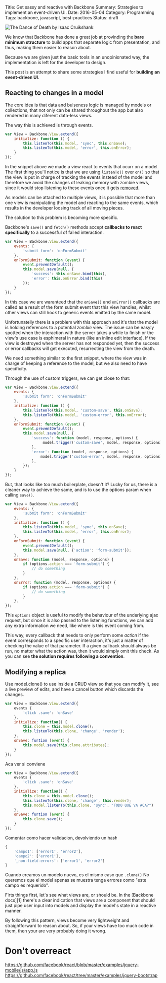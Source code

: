 Title: Get sassy and reactive with Backbone
Summary: Strategies to implement an event-driven UI.
Date: 2016-05-04
Category: Programming
Tags: backbone, javascript, best-practices
Status: draft

![The Dance of Death by Isaac Cruikshank](/images/dance-of-death.jpg "The Dance of Death by Isaac Cruikshank")


We know that Backbone has done a great job at provinding the **bare minimum
structure** to build apps that separate logic from presentation, and thus, making them
easier to reason about.

Because we are given just the basic tools in an unopinionated way, the implementation
is left for the developer to design.

This post is an attempt to share some strategies I find useful for **building an
event-driven UI**.


## Reacting to changes in a model

The core idea is that data and buiseness logic is managed by models or collections,
that not only can be shared throughout the app but also rendered in many diferent data-less views.

The way this is achieved is through events.


```js
var View = Backbone.View.extend({
    initialize: function () {
        this.listenTo(this.model, 'sync', this.onSave);
        this.listenTo(this.model, 'error', this.onError);
    }
});
```

In the snippet above we made a view react to events that ocurr on a model.
The first thing you'll notice is that we are using `listenTo()` over `on()`
so that the view is put in charge of tracking the events instead of the model
and therefore we avoid the changes of leaking memory with zombie views, since
it would stop listening to these events once it gets [removed][0].

As models can be attached to multiple views, it is possible that more than one
view is manipulating the model and reacting to the same events, which results
in the developer loosing track of all moving pieces.

The solution to this problem is becoming more specific.

Backbone's `save()` and `fetch()` methods accept **callbacks to react specifically** to
a successful of failed interaction.

```js
var View = Backbone.View.extend({
    events: {
        'submit form': 'onFormSubmit'
    },
    onFormSubmit: function (event) {
        event.preventDefault();
        this.model.save(null, {
            'success': this.onSave.bind(this),
            'error': this.onError.bind(this)
        });
    }
});
```

In this case we are waranteed that the `onSave()` and `onError()`
callbacks are called as a result of the form submit event that this view handles,
whilst other views can still hook to generic events emitted by the same model.

Unfortunatelly there is a problem with this approach and it's that the model
is holding references to a potential *zombie* view. The issue can be easyly spotted
when the interaction with the server takes a while to finish or the view's use case is
esphimeral in nature (like an inline edit interface). If the view is destroyed
when the server has not responded yet, then the success or error callbacks will
get executed, resurrecting the view from the death.


We need something similar to the first snippet, where the view was in charge of
keeping a reference to the model, but we also need to have specificity.

Through the use of custom triggers, we can get close to that:

```js
var View = Backbone.View.extend({
    events: {
        'submit form': 'onFormSubmit'
    },
    initialize: function () {
        this.listenTo(this.model, 'custom-save', this.onSave);
        this.listenTo(this.model, 'custom-error', this.onError);
    },
    onFormSubmit: function (event) {
        event.preventDefault();
        this.model.save(null, {
            'success': function (model, response, options) {
                 model.trigger('custom-save', model, response, options);
            },
            'error': function (model, response, options) {
                model.trigger('custom-error', model, response, options);
            },
        });
    }
});
```

But, that looks like too much boilerplate, doesn't it? Lucky for us, there
is a cleaner way to achieve the same, and is to use the options param when
calling `save()`.

```js
var View = Backbone.View.extend({
    events: {
        'submit form': 'onFormSubmit'
    },
    initialize: function () {
        this.listenTo(this.model, 'sync', this.onSave);
        this.listenTo(this.model, 'error', this.onError);
    },
    onFormSubmit: function (event) {
        event.preventDefault();
        this.model.save(null, {'action': 'form-submit'});
    },
    onSave: function (model, response, options) {
        if (options.action === 'form-submit') { 
            // do something
        }
    },
    onError: function (model, response, options) {
        if (options.action === 'form-submit') { 
            // do something
        }
    },
});
```

This `options` object is useful to modify the behaviour of the underlying
ajax request, but since it is also passed to the listening functions, we
can add any extra information we need, like where is this event coming from.

This way, every callback that needs to only perform some *action* if the event
corresponds to a specific user interaction, it's just a matter of checking the
value of that parameter. If a given callback should always be run, no matter
what the action was, then it would simply omit this check. As you can see **the
solution requires following a convention**.


## Modifying a replica

Use model.clone() to use inside a CRUD view so that you can modify it, see a live preview of edits, and have a cancel button which discards
the changes.

```javascript
var View = Backbone.View.extend({
    events {
        'click .save': 'onSave'
    },
    initialize: function() {
        this.clone = this.model.clone();
        this.listenTo(this.clone, 'change', 'render');
    },
    onSave: funtion (event) {
        this.model.save(this.clone.attributes);
    }
});
```

Aca ver si conviene

```javascript
var View = Backbone.View.extend({
    events {
        'click .save': 'onSave'
    },
    initialize: function() {
        this.clone = this.model.clone();
        this.listenTo(this.clone, 'change', this.render);
        this.model.listenTo(this.clone, 'sync', "TODO QUE VA ACA?")
    },
    onSave: funtion (event) {
        this.clone.save();
    }
});
```

Comentar como hacer validacion, devolviendo un hash
```javascript
{
    'campo1': ['error1', 'error2'],
    'campo2': ['error1'],
    '_non-field-errors': ['error1', 'error2']
}
```
Cuando creamos un modelo nuevo, es el mismo caso que `.clone()`
No queremos que el model apenas se muestra tenga errores como "este campo es requerido".


Firts things first, let's see what views are, or should be. In the
[Backbone docs][1] there's a clear indication that views are a component that
should just pipe user input into models and display the model's state in a
reactive manner.

By following this pattern, views become very lightweight and straightforward to
reason about. So, if your views have too much code in them, then your are very
probably doing it wrong.



# Don't overreact
https://github.com/facebook/react/blob/master/examples/jquery-mobile/js/app.js
https://github.com/facebook/react/tree/master/examples/jquery-bootstrap

[0]: http://backbonejs.org/#View-remove "View remove()"
